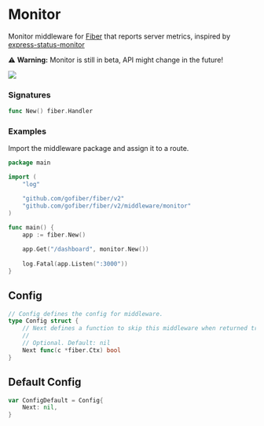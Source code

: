 # Monitor
Monitor middleware for [Fiber](https://github.com/gofiber/fiber) that reports server metrics, inspired by [express-status-monitor](https://github.com/RafalWilinski/express-status-monitor)

:warning: **Warning:** Monitor is still in beta, API might change in the future!

![](https://i.imgur.com/4NfRCDm.gif)

### Signatures
```go
func New() fiber.Handler
```

### Examples
Import the middleware package and assign it to a route.
```go
package main

import (
	"log"

	"github.com/gofiber/fiber/v2"
	"github.com/gofiber/fiber/v2/middleware/monitor"
)

func main() {
	app := fiber.New()
	
	app.Get("/dashboard", monitor.New())
	
	log.Fatal(app.Listen(":3000"))
}
```

## Config

```go
// Config defines the config for middleware.
type Config struct {
	// Next defines a function to skip this middleware when returned true.
	//
	// Optional. Default: nil
	Next func(c *fiber.Ctx) bool
}
```

## Default Config

```go
var ConfigDefault = Config{
	Next: nil,
}
```